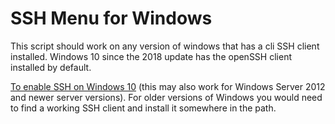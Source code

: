 # SSH Menu for Windows

This script should work on any version of windows that has a cli SSH client installed. Windows 10 since the 2018 update has the openSSH client installed by default.

[To enable SSH on Windows 10](https://www.howtogeek.com/336775/how-to-enable-and-use-windows-10s-built-in-ssh-commands/) (this may also work for Windows Server 2012 and newer server versions).
For older versions of Windows you would need to find a working SSH client and install it somewhere in the path.
